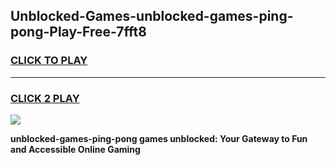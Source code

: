 
## Unblocked-Games-unblocked-games-ping-pong-Play-Free-7fft8
<h3>
<a href="https://premium76.site?title=unblocked-games-ping-pong&ref=23A">CLICK TO PLAY</a></h3>
<hr>

<h3>
<a href="https://premium76.site?title=unblocked-games-ping-pong&ref=23A">CLICK 2 PLAY</a>
  
</h3>

<a href="https://premium76.site?title=unblocked-games-ping-pong&ref=23A"><img src="https://clearcache.store/games.png"></a>


**unblocked-games-ping-pong games unblocked: Your Gateway to Fun and Accessible Online Gaming**
